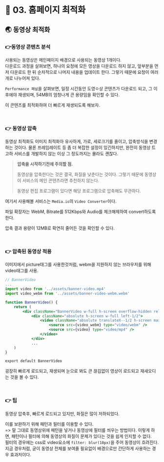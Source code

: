 # 🐳 03. 홈페이지 최적화

## 🌏 동영상 최적화

### 👉동영상 콘텐츠 분석

사용되는 동영상은 메인페이지 배경으로 사용되는 동영상 1개이다.<br/>다운로드 과정을 살펴보면, 하나의 요청에 모든 영상을 다운로드 하지 않고, 앞부분을 먼저 다운로드 한 뒤 순차적으로 나머지 내용을 업데이트 한다. 그렇기 때문에 요청이 여러개로 나누어져 있다.

`Performance 패널`을 살펴보면, 일정 시간동안 도영ㅇ상 콘텐츠가 다운로드 되고, 그 이후에야 재생되며, 54MB의 엄청나게 큰 용량임을 확인할 수 있다.

이 콘텐츠를 최적화하여 더 빠르게 재생되도록 해보자.

<br/>

### 👉 동영상 압축

동영상 최적화도 이미지 최적화아 유사하게, 가로, 세로크기를 줄이고, 압축방식을 변경하는 것이다. 물론 프레임레이트 등 좀 더 복잡한 설정이 있긴하지만, 완전히 동영상 트고하 서비스를 개발하지 않는 이상 그 정도까지는 몰라도 괜찮다.

>  **압축을 시작하기전에 주의할 점.**
>
> 동영상을 압축한다는 것은 결국, 화질을 낮춘다는 것이다. 그렇기 때문에 동영상이 서비스의 메인 콘텐츠라면 추천하지 않는다.
>
> 동영상 편집 프로그램이 있다면 해당 프로그램으로 압축해도 무관하다.

여기서 사용해볼 서비스는 `Media.io`의 `Video Converter`이다.

파일 확장자는 WebM, Bitrate를 512Kbps와 Audio를 체크해제하여 convert하도록 한다.

압축 결과 용량이 12MB로 확연히 줄어든 것을 확인할 수 있다.

<br/>

### 👉 압축된 동영상 적용

이미지에서 picture태그를 사용한것처럼, webm을 지원하지 않는 브라우저를 위해 video태그를 사용.

```jsx
// BannerVideo
...
import video from '../assets/banner-video.mp4'
import video_webm from '../assets/banner-video-webm.webm'

function BannerVideo() {
	return (
		<div className="BannerVideo w-full h-screen overflow-hidden relative bg-texture">
			<div className="absolute h-screen w-full left-1/2">
				<video className="absolute translateX--1/2 h-screen max-w-none min-w-screen -z-1 bg-black min-w-full min-h-screen" autoPlay loop muted>
					<source src={video_webm} type="video/webm" />
					<source src={video} type="video/mp4" />
				</video>
			</div>
			...
	)
}

export default BannerVideo

```

굉장히 빠르게 로드되고, 재생되며 눈으로 봐도 큰 끊김없이 영상이 로드되고 재새오디는 것을 볼 수 있다.

<br/>

### 👉 팁

동영상 압축후, 빠르게 로드되고 있지만, 화질은 많이 저하되었다.

이를 보완하기 위해 패턴과 필터를 이용할 수 있다. <br/>=> 말 그대로 동영상위에 패턴을 넣거나 동영상에 필터를 씌우는 방법이다. 이렇게 하면, 패턴이나 필터에 의해 동영상의 화질이 문제가 있다는 것을 쉽게 인지할 수 없다.<br/>필터의 경우에는 css로 video요소에 `filter: blur(10px)`을 주어 동영상이 흐려진다. 지금 경우처럼, 굳이 동영상 전체를 보여줄 필요없이 배경으로만 간단하게 사용하는 경우 효과저이다.
